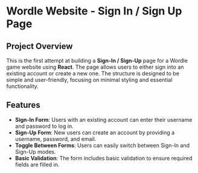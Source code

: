 # Wordle Website - Sign In / Sign Up Page

## Project Overview

This is the first attempt at building a **Sign-In / Sign-Up** page for a Wordle game website using **React**. The page allows users to either sign into an existing account or create a new one. The structure is designed to be simple and user-friendly, focusing on minimal styling and essential functionality.

## Features

- **Sign-In Form**: Users with an existing account can enter their username and password to log in.
- **Sign-Up Form**: New users can create an account by providing a username, password, and email.
- **Toggle Between Forms**: Users can easily switch between Sign-In and Sign-Up modes.
- **Basic Validation**: The form includes basic validation to ensure required fields are filled in.
